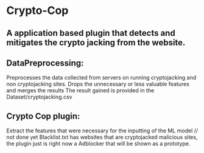 # Crypto-Cop
A application based plugin that detects and mitigates the crypto jacking from the website.
--------------------------------------------------------------------------------------------

DataPreprocessing:
-----------------
 Preprocesses the data collected from servers on running cryptojacking and non cryptojacking sites. 
 Drops the unnecessary or less valuable features and merges the results
 The result gained is provided in the Dataset/cryptojacking.csv
 
 Crypto Cop plugin:
 -----------------

Extract the features that were necessary for the inputting of the ML model // not done yet
Blacklist.txt has websites that are cryptojacked malicious sites, the plugin just is right now a
Adblocker that will be shown as a prototype.

